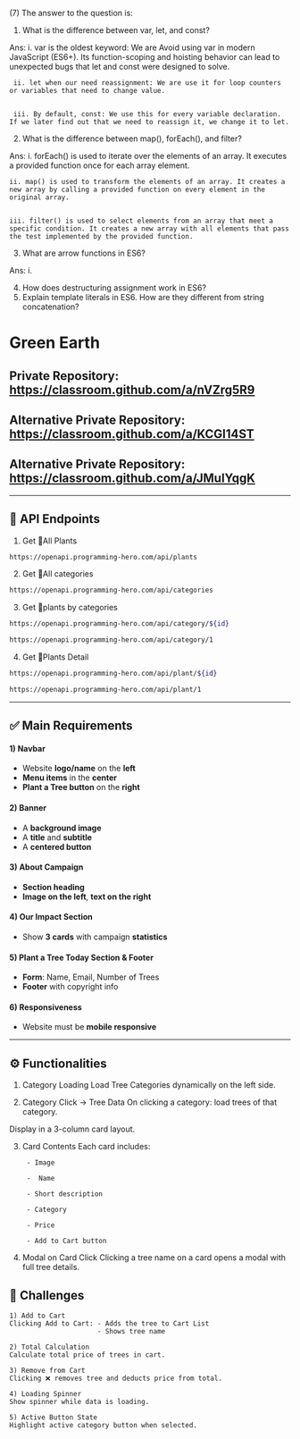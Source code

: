 (7) The answer to the question is:

1) What is the difference between var, let, and const?

Ans: 
    i. var is the oldest keyword: We are  Avoid using var in modern JavaScript (ES6+). Its function-scoping and hoisting behavior can lead to unexpected bugs that let and const were designed to solve.
     

     ii. let when our need reassignment: We are use it for loop counters or variables that need to change value.


     iii. By default, const: We use this for every variable declaration. If we later find out that we need to reassign it, we change it to let.


2) What is the difference between map(), forEach(), and filter?

Ans: 
    i. forEach() is used to iterate over the elements of an array. It executes a provided function once for each array element.


    ii. map() is used to transform the elements of an array. It creates a new array by calling a provided function on every element in the original array.


    iii. filter() is used to select elements from an array that meet a specific condition. It creates a new array with all elements that pass the test implemented by the provided function.
      

3) What are arrow functions in ES6?

Ans:
    i. 

    
4) How does destructuring assignment work in ES6?
5) Explain template literals in ES6. How are they different from string concatenation?



# Green Earth


## Private Repository: https://classroom.github.com/a/nVZrg5R9 

## Alternative Private Repository: https://classroom.github.com/a/KCGI14ST 

## Alternative Private Repository: https://classroom.github.com/a/JMuIYqgK 


---
🌴 API Endpoints
---
1. Get 🌴All Plants
```bash
https://openapi.programming-hero.com/api/plants
```

2. Get 🌴All categories <br/>
```bash
https://openapi.programming-hero.com/api/categories
```


3. Get 🌴plants by categories <br/>
```bash
https://openapi.programming-hero.com/api/category/${id}
```

```bash
https://openapi.programming-hero.com/api/category/1
```

4. Get 🌴Plants Detail <br/>

```bash
https://openapi.programming-hero.com/api/plant/${id}
```

```bash
https://openapi.programming-hero.com/api/plant/1
```
---




## ✅ Main Requirements 

#### 1) Navbar

- Website **logo/name** on the **left**  
- **Menu items** in the **center** 
- **Plant a Tree button** on the **right** 

#### 2) Banner 
- A **background image**  
- A **title** and **subtitle**  
- A **centered button**  

#### 3) About Campaign
- **Section heading**  
- **Image on the left**, **text on the right**  

#### 4) Our Impact Section 
- Show **3 cards** with campaign **statistics**  

#### 5) Plant a Tree Today Section & Footer
- **Form**: Name, Email, Number of Trees  
- **Footer** with copyright info 

#### 6) Responsiveness 
- Website must be **mobile responsive**  

---

## ⚙️ Functionalities 

1) Category Loading 
Load Tree Categories dynamically on the left side.

2) Category Click → Tree Data 
On clicking a category: load trees of that category.

Display in a 3-column card layout.

3) Card Contents 
 Each card includes:

        - Image

        -  Name

        - Short description

        - Category

        - Price

        - Add to Cart button

4) Modal on Card Click 
Clicking a tree name on a card opens a modal with full tree details.


##  🧪 Challenges 


    1) Add to Cart 
    Clicking Add to Cart: - Adds the tree to Cart List
                          - Shows tree name 

    2) Total Calculation 
    Calculate total price of trees in cart.

    3) Remove from Cart 
    Clicking ❌ removes tree and deducts price from total.

    4) Loading Spinner
    Show spinner while data is loading.

    5) Active Button State 
    Highlight active category button when selected.